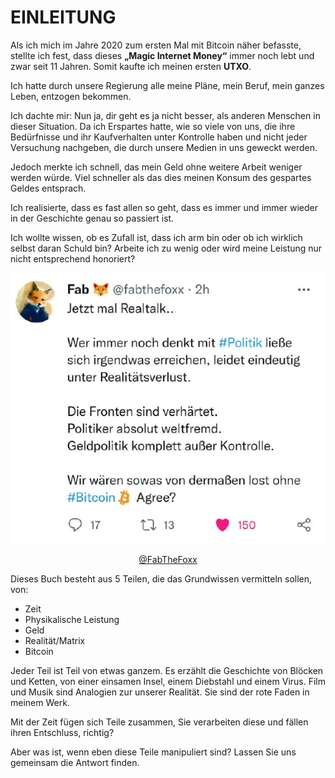 # EINLEITUNG

Als ich mich im Jahre 2020 zum ersten Mal mit Bitcoin näher befasste, stellte ich fest, dass dieses **„Magic
Internet Money“** immer noch lebt und zwar seit 11
Jahren. Somit kaufte ich meinen ersten **UTXO**.

Ich hatte durch unsere Regierung alle meine Pläne, mein Beruf, mein ganzes Leben, entzogen bekommen.

Ich dachte mir: Nun ja, dir geht es ja nicht besser, als
anderen Menschen in dieser Situation. Da ich Erspartes hatte, wie so viele von uns, die ihre Bedürfnisse und ihr Kaufverhalten unter Kontrolle haben und nicht jeder Versuchung nachgeben, die durch unsere Medien in uns geweckt werden.

Jedoch merkte ich schnell, das mein Geld ohne weitere Arbeit weniger werden würde. Viel schneller als das dies meinen Konsum des gespartes Geldes entsprach.

Ich realisierte, dass es fast allen so geht, dass es
immer und immer wieder in der Geschichte genau
so passiert ist.

Ich wollte wissen, ob es Zufall ist, dass ich arm bin oder ob ich wirklich selbst daran Schuld bin? Arbeite ich zu wenig oder wird meine Leistung nur nicht entsprechend honoriert?

<center>

![Tweet von @FabTheFoxx](assets/fabthefoxx.png)

[@FabTheFoxx](https://twitter.com/FabTheFoxx)

</center>

Dieses Buch besteht aus 5 Teilen, die das Grundwissen vermitteln sollen, von:

- Zeit
- Physikalische Leistung
- Geld
- Realität/Matrix
- Bitcoin

Jeder Teil ist Teil von etwas ganzem. Es erzählt die Geschichte von Blöcken und Ketten, von einer einsamen Insel, einem Diebstahl und einem Virus. Film und Musik sind Analogien zur
unserer Realität. Sie sind der rote Faden in meinem Werk.

Mit der Zeit fügen sich Teile zusammen, Sie verarbeiten diese und fällen ihren Entschluss, richtig?

Aber was ist, wenn eben diese Teile manipuliert sind? Lassen Sie uns gemeinsam die Antwort finden.
